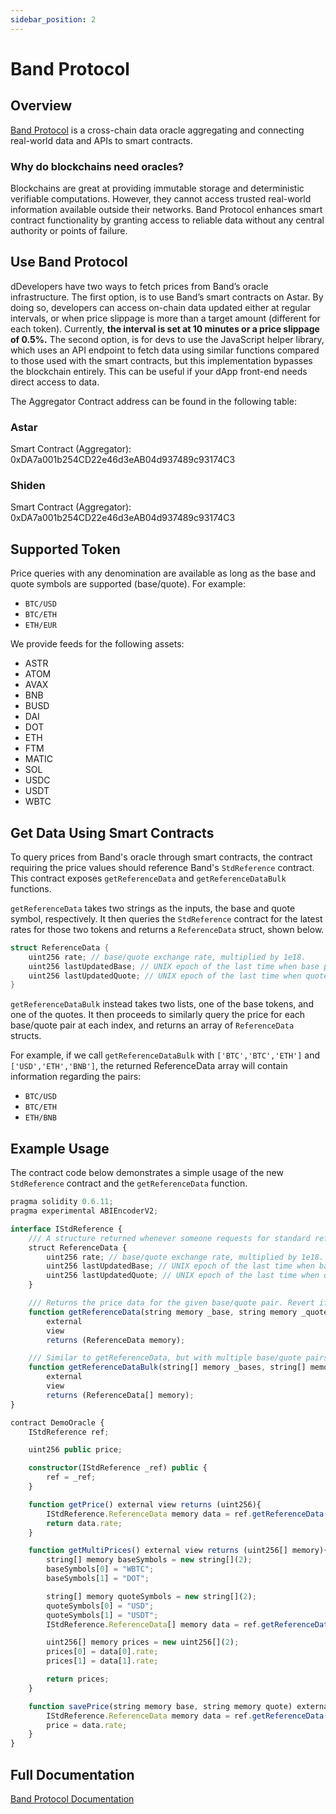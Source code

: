 ```yaml
---
sidebar_position: 2
---
```


# Band Protocol

[Band Protocol]: https://bandprotocol.com/

## Overview

[Band Protocol] is a cross-chain data oracle aggregating and connecting real-world data and APIs to smart contracts.

### Why do blockchains need oracles?

Blockchains are great at providing immutable storage and deterministic verifiable computations. However, they cannot access trusted real-world information available outside their networks. Band Protocol enhances smart contract functionality by granting access to reliable data without any central authority or points of failure.

## Use Band Protocol

dDevelopers have two ways to fetch prices from Band’s oracle infrastructure. The first option, is to use Band’s smart contracts on Astar. By doing so, developers can access on-chain data updated either at regular intervals, or when price slippage is more than a target amount (different for each token). Currently, **the interval is set at 10 minutes or a price slippage of 0.5%.** The second option, is for devs to use the JavaScript helper library, which uses an API endpoint to fetch data using similar functions compared to those used with the smart contracts, but this implementation bypasses the blockchain entirely. This can be useful if your dApp front-end needs direct access to data.

The Aggregator Contract address can be found in the following table:

### Astar

Smart Contract (Aggregator): 0xDA7a001b254CD22e46d3eAB04d937489c93174C3

### Shiden

Smart Contract (Aggregator): 0xDA7a001b254CD22e46d3eAB04d937489c93174C3

## Supported Token

Price queries with any denomination are available as long as the base and quote symbols are supported (base/quote). For example:

- `BTC/USD`
- `BTC/ETH`
- `ETH/EUR`

We provide feeds for the following assets:

- ASTR
- ATOM
- AVAX
- BNB
- BUSD
- DAI
- DOT
- ETH
- FTM
- MATIC
- SOL
- USDC
- USDT
- WBTC

## Get Data Using Smart Contracts

To query prices from Band's oracle through smart contracts, the contract requiring the price values should reference Band's `StdReference` contract. This contract exposes `getReferenceData`  and `getReferenceDataBulk` functions.

`getReferenceData` takes two strings as the inputs, the base and quote symbol, respectively. It then queries the `StdReference` contract for the latest rates for those two tokens and returns a `ReferenceData` struct, shown below.

```rust
struct ReferenceData {
    uint256 rate; // base/quote exchange rate, multiplied by 1e18.
    uint256 lastUpdatedBase; // UNIX epoch of the last time when base price gets updated.
    uint256 lastUpdatedQuote; // UNIX epoch of the last time when quote price gets updated.
}
```

`getReferenceDataBulk` instead takes two lists, one of the base tokens, and one of the quotes. It then proceeds to similarly query the price for each base/quote pair at each index, and returns an array of `ReferenceData` structs.

For example, if we call `getReferenceDataBulk` with `['BTC','BTC','ETH']` and `['USD','ETH','BNB']`, the returned ReferenceData array will contain information regarding the pairs:

- `BTC/USD`
- `BTC/ETH`
- `ETH/BNB`

## Example Usage

The contract code below demonstrates a simple usage of the new `StdReference` contract and the `getReferenceData` function.

```ts
pragma solidity 0.6.11;
pragma experimental ABIEncoderV2;

interface IStdReference {
    /// A structure returned whenever someone requests for standard reference data.
    struct ReferenceData {
        uint256 rate; // base/quote exchange rate, multiplied by 1e18.
        uint256 lastUpdatedBase; // UNIX epoch of the last time when base price gets updated.
        uint256 lastUpdatedQuote; // UNIX epoch of the last time when quote price gets updated.
    }

    /// Returns the price data for the given base/quote pair. Revert if not available.
    function getReferenceData(string memory _base, string memory _quote)
        external
        view
        returns (ReferenceData memory);

    /// Similar to getReferenceData, but with multiple base/quote pairs at once.
    function getReferenceDataBulk(string[] memory _bases, string[] memory _quotes)
        external
        view
        returns (ReferenceData[] memory);
}

contract DemoOracle {
    IStdReference ref;

    uint256 public price;

    constructor(IStdReference _ref) public {
        ref = _ref;
    }

    function getPrice() external view returns (uint256){
        IStdReference.ReferenceData memory data = ref.getReferenceData("BTC","USD");
        return data.rate;
    }

    function getMultiPrices() external view returns (uint256[] memory){
        string[] memory baseSymbols = new string[](2);
        baseSymbols[0] = "WBTC";
        baseSymbols[1] = "DOT";

        string[] memory quoteSymbols = new string[](2);
        quoteSymbols[0] = "USD";
        quoteSymbols[1] = "USDT";
        IStdReference.ReferenceData[] memory data = ref.getReferenceDataBulk(baseSymbols,quoteSymbols);

        uint256[] memory prices = new uint256[](2);
        prices[0] = data[0].rate;
        prices[1] = data[1].rate;

        return prices;
    }

    function savePrice(string memory base, string memory quote) external {
        IStdReference.ReferenceData memory data = ref.getReferenceData(base,quote);
        price = data.rate;
    }
}
```

## Full Documentation

[Band Protocol Documentation](https://docs.bandchain.org/)
